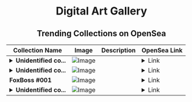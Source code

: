 <div align="center">

# Digital Art Gallery

## Trending Collections on OpenSea

| Collection Name                       | Image                                                                                     | Description                       | OpenSea Link                                                                                          |
|---------------------------------------|-------------------------------------------------------------------------------------------|-----------------------------------|--------------------------------------------------------------------------------------------------------|
| **<details><summary>Unidentified co...</summary>Unidentified contract 0c13eb0d-0a4d-4383-8007-520da6da8550</details>** | ![Image](https://i.seadn.io/s/raw/files/e9acf51ddce687ccf33c485e916aec1b.jpg?w=500&auto=format?w=200&auto=format) |  | <details><summary>Link</summary>[Unidentified contract 0c13eb0d-0a4d-4383-8007-520da6da8550](https://opensea.io/collection/unidentified-contract-0c13eb0d-0a4d-4383-8007-520d)</details> |
| **<details><summary>Unidentified co...</summary>Unidentified contract 012b4e16-9c55-4b1d-9fb7-8df346121cb6</details>** | ![Image](https://i.seadn.io/s/raw/files/a837708742ad8afcb35eb60ba787976d.jpg?w=500&auto=format?w=200&auto=format) |  | <details><summary>Link</summary>[Unidentified contract 012b4e16-9c55-4b1d-9fb7-8df346121cb6](https://opensea.io/collection/unidentified-contract-012b4e16-9c55-4b1d-9fb7-8df3)</details> |
| **FoxBoss #001** | ![Image](https://i.seadn.io/s/raw/files/3c8bd1fb0f94f915ed8787ca3bc0bff9.png?w=500&auto=format?w=200&auto=format) |  | <details><summary>Link</summary>[FoxBoss #001](https://opensea.io/collection/foxboss-001)</details> |
| **<details><summary>Unidentified co...</summary>Unidentified contract 2c1b10cd-1767-40ae-8531-f7f7d966f1b9</details>** | ![Image](https://i.seadn.io/s/raw/files/e9acf51ddce687ccf33c485e916aec1b.jpg?w=500&auto=format?w=200&auto=format) |  | <details><summary>Link</summary>[Unidentified contract 2c1b10cd-1767-40ae-8531-f7f7d966f1b9](https://opensea.io/collection/unidentified-contract-2c1b10cd-1767-40ae-8531-f7f7)</details> |

</div>